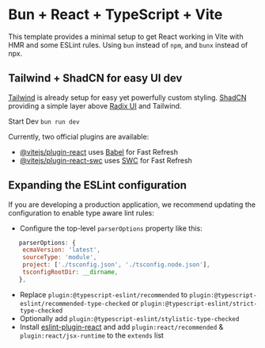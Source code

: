 # Bun + React + TypeScript + Vite

This template provides a minimal setup to get React working in Vite with HMR and some ESLint rules.
Using `bun` instead of `npm`, and `bunx` instead of npx.

## Tailwind + ShadCN for easy UI dev

[Tailwind](https://tailwindcss.com/docs/guides/vite) is already setup for easy yet powerfully custom styling.
[ShadCN](https://ui.shadcn.com/docs/installation/vite) providing a simple layer above [Radix UI](https://www.radix-ui.com/) and Tailwind.

Start Dev
`bun run dev`

Currently, two official plugins are available:

- [@vitejs/plugin-react](https://github.com/vitejs/vite-plugin-react/blob/main/packages/plugin-react/README.md) uses [Babel](https://babeljs.io/) for Fast Refresh
- [@vitejs/plugin-react-swc](https://github.com/vitejs/vite-plugin-react-swc) uses [SWC](https://swc.rs/) for Fast Refresh

## Expanding the ESLint configuration

If you are developing a production application, we recommend updating the configuration to enable type aware lint rules:

- Configure the top-level `parserOptions` property like this:

```js
   parserOptions: {
    ecmaVersion: 'latest',
    sourceType: 'module',
    project: ['./tsconfig.json', './tsconfig.node.json'],
    tsconfigRootDir: __dirname,
   },
```

- Replace `plugin:@typescript-eslint/recommended` to `plugin:@typescript-eslint/recommended-type-checked` or `plugin:@typescript-eslint/strict-type-checked`
- Optionally add `plugin:@typescript-eslint/stylistic-type-checked`
- Install [eslint-plugin-react](https://github.com/jsx-eslint/eslint-plugin-react) and add `plugin:react/recommended` & `plugin:react/jsx-runtime` to the `extends` list
